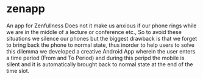 # zenapp
An app for Zenfullness
Does not it make us anxious if our phone rings while we are in the middle of a lecture or conference etc., So to avoid these situations
we silence our phones but the biggest drawback is that we forget to bring back the phone to normal state, thus inorder to help users to 
solve this dilemma we developed a creative Android App wherein the user enters a time period (From and To Period) and during this peripd the 
mobile is silent and it is automatically brought back to normal state at the end of the time slot.
